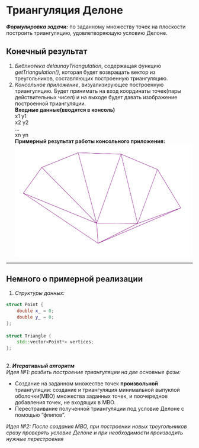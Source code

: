 # Триангуляция Делоне 
***Формулировка задачи:*** по заданному множеству точек на плоскости построить триангуляцию, удовлетворяющую условию Делоне.

## Конечный результат
1. *Библиотека delaunayTriangulation*, содержащая функцию *getTriangulation()*, которая будет возвращать
вектор из треугольников, составляющих построенную триангуляцию.
2. *Консольное приложение*, визуализирующее построенную триангуляцию. Будет принимать на вход координаты
точек(пары действительных чисел) и на выходе будет давать изображение построенной триангуляции. \
__Входные данные(вводятся в консоль)__ \
  x1 y1 \
  x2 y2 \
  ... \
  xn yn \
__Примерный результат работы консольного приложения:__ \
![example](Example.PNG)

---
## Немного о примерной реализации
1. *Структуры данных:* 
```c++
struct Point {
	double x_ = 0;
	double y_ = 0;
};

struct Triangle {
	std::vector<Point*> vertices;
};
```
\
2. ***Итеративный алгоритм*** \
*Идея №1: разбить построение триангуляции на две основные фазы:*
- Создание на заданном множестве точек **произвольной** триангуляции: создание и триангуляция минимальной выпуклой оболочки(МВО) множества
заданных точек, и поочередное добавления точек, не входящих в МВО. 
- Перестраивание полученной триангуляции под условие Делоне с помощью “флипов”.

*Идея №2: После создания МВО, при построении новых треугольников сразу проверять условие Делоне и при необходимости производить нужные перестроения*
